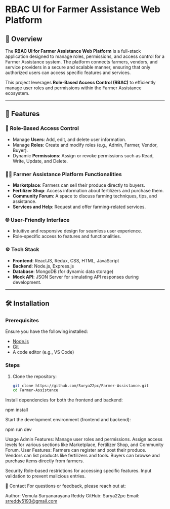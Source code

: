 # RBAC UI for Farmer Assistance Web Platform

## 📜 Overview
The **RBAC UI for Farmer Assistance Web Platform** is a full-stack application designed to manage roles, permissions, and access control for a Farmer Assistance system. The platform connects farmers, vendors, and service providers in a secure and scalable manner, ensuring that only authorized users can access specific features and services.

This project leverages **Role-Based Access Control (RBAC)** to efficiently manage user roles and permissions within the Farmer Assistance ecosystem.

---

## 🚀 Features

### 🔑 **Role-Based Access Control**
- Manage **Users**: Add, edit, and delete user information.
- Manage **Roles**: Create and modify roles (e.g., Admin, Farmer, Vendor, Buyer).
- Dynamic **Permissions**: Assign or revoke permissions such as Read, Write, Update, and Delete.

### 🧑‍🌾 **Farmer Assistance Platform Functionalities**
- **Marketplace**: Farmers can sell their produce directly to buyers.
- **Fertilizer Shop**: Access information about fertilizers and purchase them.
- **Community Forum**: A space to discuss farming techniques, tips, and assistance.
- **Services and Help**: Request and offer farming-related services.

### 🌐 **User-Friendly Interface**
- Intuitive and responsive design for seamless user experience.
- Role-specific access to features and functionalities.

### ⚙️ **Tech Stack**
- **Frontend**: ReactJS, Redux, CSS, HTML, JavaScript
- **Backend**: Node.js, Express.js
- **Database**: MongoDB (for dynamic data storage)
- **Mock API**: JSON Server for simulating API responses during development.

---

## 🛠️ Installation

### Prerequisites
Ensure you have the following installed:
- [Node.js](https://nodejs.org/)
- [Git](https://git-scm.com/)
- A code editor (e.g., VS Code)

### Steps
1. Clone the repository:
   ```bash
   git clone https://github.com/Surya22pc/Farmer-Assistance.git
   cd Farmer-Assistance
Install dependencies for both the frontend and backend:

npm install

Start the development environment (frontend and backend):

npm run dev

Usage
Admin Features:
Manage user roles and permissions.
Assign access levels for various sections like Marketplace, Fertilizer Shop, and Community Forum.
User Features:
Farmers can register and post their produce.
Vendors can list products like fertilizers and tools.
Buyers can browse and purchase items directly from farmers.


Security
Role-based restrictions for accessing specific features.
Input validation to prevent malicious entries.

📧 Contact
For questions or feedback, please reach out at:

Author: Vemula Suryanarayana Reddy
GitHub: Surya22pc
Email: srreddy5193@gmail.com
